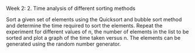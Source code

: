 Week 2:
2. Time analysis of different sorting methods

Sort a given set of elements using the Quicksort and bubble sort method and determine the time required to sort the elements. Repeat the experiment for different values of n, the number of elements in the list to be sorted and plot a graph of the time taken versus n. The elements can be generated using the random number generator.
